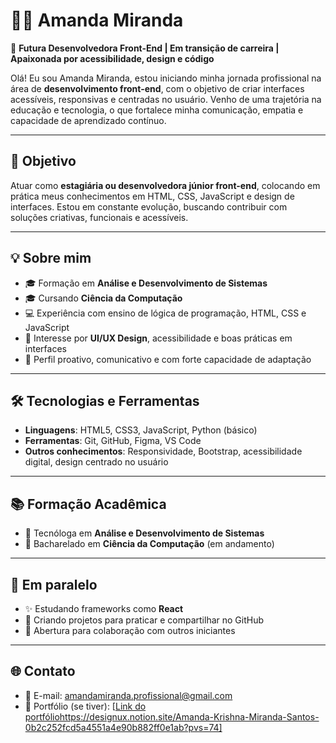 # 👩‍💻 Amanda Miranda

🎯 **Futura Desenvolvedora Front-End | Em transição de carreira | Apaixonada por acessibilidade, design e código**

Olá! Eu sou Amanda Miranda, estou iniciando minha jornada profissional na área de **desenvolvimento front-end**, com o objetivo de criar interfaces acessíveis, responsivas e centradas no usuário. Venho de uma trajetória na educação e tecnologia, o que fortalece minha comunicação, empatia e capacidade de aprendizado contínuo.

---

## 🚀 Objetivo

Atuar como **estagiária ou desenvolvedora júnior front-end**, colocando em prática meus conhecimentos em HTML, CSS, JavaScript e design de interfaces. Estou em constante evolução, buscando contribuir com soluções criativas, funcionais e acessíveis.

---

## 💡 Sobre mim

- 🎓 Formação em **Análise e Desenvolvimento de Sistemas**
- 🎓 Cursando **Ciência da Computação**
- 💻 Experiência com ensino de lógica de programação, HTML, CSS e JavaScript
- 🎨 Interesse por **UI/UX Design**, acessibilidade e boas práticas em interfaces
- 🧠 Perfil proativo, comunicativo e com forte capacidade de adaptação

---

## 🛠️ Tecnologias e Ferramentas

- **Linguagens**: HTML5, CSS3, JavaScript, Python (básico)
- **Ferramentas**: Git, GitHub, Figma, VS Code
- **Outros conhecimentos**: Responsividade, Bootstrap, acessibilidade digital, design centrado no usuário

---

## 📚 Formação Acadêmica

- 🧾 Tecnóloga em **Análise e Desenvolvimento de Sistemas**
- 📘 Bacharelado em **Ciência da Computação** (em andamento)

---

## 📌 Em paralelo

- ✨ Estudando frameworks como **React**
- 🧩 Criando projetos para praticar e compartilhar no GitHub
- 🤝 Abertura para colaboração com outros iniciantes
---

## 🌐 Contato

- 💌 E-mail: amandamiranda.profissional@gmail.com
- 📁 Portfólio (se tiver): [[Link do portfólio](https://designux.notion.site/Amanda-Krishna-Miranda-Santos-0b2c252fcd5a4551a4e90b882ff0e1ab?pvs=74)https://designux.notion.site/Amanda-Krishna-Miranda-Santos-0b2c252fcd5a4551a4e90b882ff0e1ab?pvs=74]
